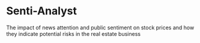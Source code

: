 # Senti-Analyst
The impact of news attention and public sentiment on stock prices and how they indicate potential risks in the real estate business
